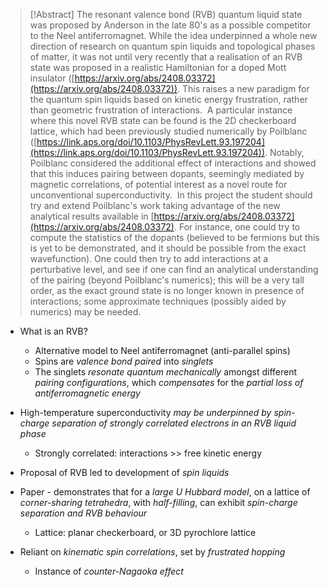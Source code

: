 >[!Abstract]
>The resonant valence bond (RVB) quantum liquid state was proposed by Anderson in the late 80's as a possible competitor to the Neel antiferromagnet. While the idea underpinned a whole new direction of research on quantum spin liquids and topological phases of matter, it was not until very recently that a realisation of an RVB state was proposed in a realistic Hamiltonian for a doped Mott insulator ([https://arxiv.org/abs/2408.03372](https://arxiv.org/abs/2408.03372)). This raises a new paradigm for the quantum spin liquids based on kinetic energy frustration, rather than geometric frustration of interactions. 
A particular instance where this novel RVB state can be found is the 2D checkerboard lattice, which had been previously studied numerically by Poilblanc ([https://link.aps.org/doi/10.1103/PhysRevLett.93.197204](https://link.aps.org/doi/10.1103/PhysRevLett.93.197204)). Notably, Poilblanc considered the additional effect of interactions and showed that this induces pairing between dopants, seemingly mediated by magnetic correlations, of potential interest as a novel route for unconventional superconductivity. 
In this project the student should try and extend Poilblanc's work taking advantage of the new analytical results available in [https://arxiv.org/abs/2408.03372](https://arxiv.org/abs/2408.03372). For instance, one could try to compute the statistics of the dopants (believed to be fermions but this is yet to be demonstrated, and it should be possible from the exact wavefunction). One could then try to add interactions at a perturbative level, and see if one can find an analytical understanding of the pairing (beyond Poilblanc's numerics); this will be a very tall order, as the exact ground state is no longer known in presence of interactions; some approximate techniques (possibly aided by numerics) may be needed.

- What is an RVB?
	- Alternative model to Neel antiferromagnet (anti-parallel spins)
	- Spins are _valence bond paired_ into _singlets_
	- The singlets _resonate quantum mechanically_ amongst different _pairing configurations_, which _compensates_ for the _partial loss of antiferromagnetic energy_

- High-temperature superconductivity _may be underpinned by spin-charge separation of strongly correlated electrons in an RVB liquid phase_
	- Strongly correlated: interactions >> free kinetic energy

- Proposal of RVB led to development of _spin liquids_

- Paper - demonstrates that for a _large $U$ Hubbard model_, on a lattice of _corner-sharing tetrahedra_, with _half-filling_, can exhibit _spin-charge separation and RVB behaviour_
	- Lattice: planar checkerboard, or 3D pyrochlore lattice
- Reliant on _kinematic spin correlations_, set by _frustrated hopping_
	- Instance of _counter-Nagaoka effect_